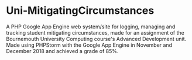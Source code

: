 # Uni-MitigatingCircumstances
A PHP Google App Engine web system/site for logging, managing and tracking student mitigating circumstances, made for an assignment of the Bournemouth University Computing course's Advanced Development unit. 
Made using PHPStorm with the Google App Engine in November and December 2018 and achieved a grade of 85%.